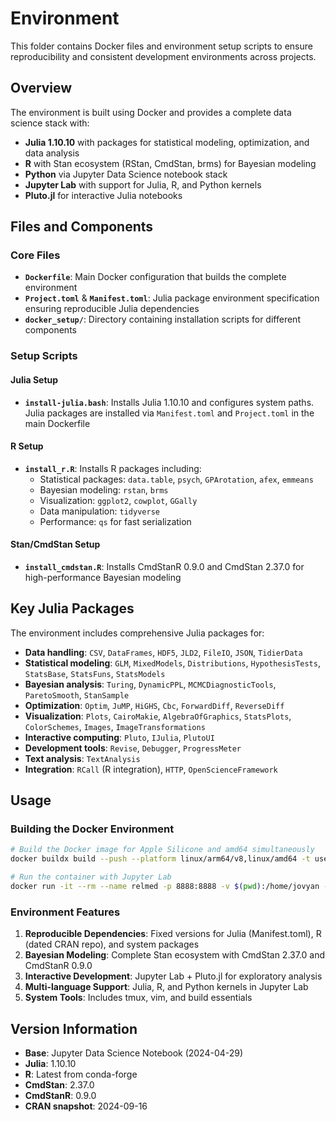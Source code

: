 # Environment

This folder contains Docker files and environment setup scripts to ensure reproducibility and consistent development environments across projects.

## Overview

The environment is built using Docker and provides a complete data science stack with:
- **Julia 1.10.10** with packages for statistical modeling, optimization, and data analysis
- **R** with Stan ecosystem (RStan, CmdStan, brms) for Bayesian modeling
- **Python** via Jupyter Data Science notebook stack
- **Jupyter Lab** with support for Julia, R, and Python kernels
- **Pluto.jl** for interactive Julia notebooks

## Files and Components

### Core Files

- **`Dockerfile`**: Main Docker configuration that builds the complete environment
- **`Project.toml`** & **`Manifest.toml`**: Julia package environment specification ensuring reproducible Julia dependencies
- **`docker_setup/`**: Directory containing installation scripts for different components

### Setup Scripts

#### Julia Setup
- **`install-julia.bash`**: Installs Julia 1.10.10 and configures system paths. Julia packages are installed via `Manifest.toml` and `Project.toml` in the main Dockerfile

#### R Setup  
- **`install_r.R`**: Installs R packages including:
  - Statistical packages: `data.table`, `psych`, `GPArotation`, `afex`, `emmeans`
  - Bayesian modeling: `rstan`, `brms`
  - Visualization: `ggplot2`, `cowplot`, `GGally`
  - Data manipulation: `tidyverse`
  - Performance: `qs` for fast serialization

#### Stan/CmdStan Setup
- **`install_cmdstan.R`**: Installs CmdStanR 0.9.0 and CmdStan 2.37.0 for high-performance Bayesian modeling

## Key Julia Packages

The environment includes comprehensive Julia packages for:

- **Data handling**: `CSV`, `DataFrames`, `HDF5`, `JLD2`, `FileIO`, `JSON`, `TidierData`
- **Statistical modeling**: `GLM`, `MixedModels`, `Distributions`, `HypothesisTests`, `StatsBase`, `StatsFuns`, `StatsModels`
- **Bayesian analysis**: `Turing`, `DynamicPPL`, `MCMCDiagnosticTools`, `ParetoSmooth`, `StanSample`
- **Optimization**: `Optim`, `JuMP`, `HiGHS`, `Cbc`, `ForwardDiff`, `ReverseDiff`
- **Visualization**: `Plots`, `CairoMakie`, `AlgebraOfGraphics`, `StatsPlots`, `ColorSchemes`, `Images`, `ImageTransformations`
- **Interactive computing**: `Pluto`, `IJulia`, `PlutoUI`
- **Development tools**: `Revise`, `Debugger`, `ProgressMeter`
- **Text analysis**: `TextAnalysis`
- **Integration**: `RCall` (R integration), `HTTP`, `OpenScienceFramework`

## Usage

### Building the Docker Environment

```bash
# Build the Docker image for Apple Silicone and amd64 simultaneously
docker buildx build --push --platform linux/arm64/v8,linux/amd64 -t user/tag:version --progress=plain . 2>&1 | tee build.log

# Run the container with Jupyter Lab
docker run -it --rm --name relmed -p 8888:8888 -v $(pwd):/home/jovyan --env-file env.list user/tag:version
```

### Environment Features

1. **Reproducible Dependencies**: Fixed versions for Julia (Manifest.toml), R (dated CRAN repo), and system packages
2. **Bayesian Modeling**: Complete Stan ecosystem with CmdStan 2.37.0 and CmdStanR 0.9.0
3. **Interactive Development**: Jupyter Lab + Pluto.jl for exploratory analysis
4. **Multi-language Support**: Julia, R, and Python kernels in Jupyter Lab
5. **System Tools**: Includes tmux, vim, and build essentials

## Version Information

- **Base**: Jupyter Data Science Notebook (2024-04-29)
- **Julia**: 1.10.10
- **R**: Latest from conda-forge
- **CmdStan**: 2.37.0
- **CmdStanR**: 0.9.0
- **CRAN snapshot**: 2024-09-16